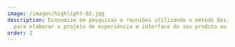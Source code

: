 ```yaml
---
image: /images/highlight-02.jpg
description: Economize em pesquisas e reuniões utilizando o método Design Sprint
  para elaborar o projeto de experiência e interface do seu produto ou serviço.
order: 2
---
```

